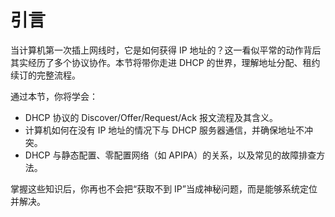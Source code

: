 # 引言

当计算机第一次插上网线时，它是如何获得 IP 地址的？这一看似平常的动作背后其实经历了多个协议协作。本节将带你走进 DHCP 的世界，理解地址分配、租约续订的完整流程。

通过本节，你将学会：

- DHCP 协议的 Discover/Offer/Request/Ack 报文流程及其含义。
- 计算机如何在没有 IP 地址的情况下与 DHCP 服务器通信，并确保地址不冲突。
- DHCP 与静态配置、零配置网络（如 APIPA）的关系，以及常见的故障排查方法。

掌握这些知识后，你再也不会把“获取不到 IP”当成神秘问题，而是能够系统定位并解决。
